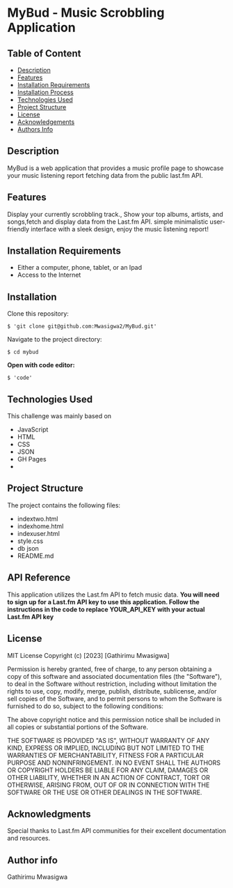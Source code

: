 # MyBud - Music Scrobbling Application

## Table of Content
- [Description](https://github.com/Mwasigwa2/MyBud#description)
- [Features ](https://github.com/Mwasigwa2/MyBud#features)
- [Installation Requirements](https://github.com/Mwasigwa2/MyBud#installation-requirements)
- [Installation Process](https://github.com/Mwasigwa2/CodeChallengeTwo#installation-process)
- [Technologies Used](https://github.com/Mwasigwa2/MyBud#technologies-used)
- [Project Structure](https://github.com/Mwasigwa2/MyBud#project-structure)
- [License](https://github.com/Mwasigwa2/MyBud#license)
- [Acknowledgements](https://github.com/Mwasigwa2/MyBud#acknowledgments)
- [Authors Info](https://github.com/Mwasigwa2/MyBud#author-info)

## Description
MyBud is a web application that provides a music profile page to showcase your music listening report fetching data from the public last.fm API. 

## Features
Display your currently scrobbling track., Show your top albums, artists, and songs,fetch and display data from the Last.fm API.
simple minimalistic user-friendly interface with a sleek design, enjoy the music listening report!

## Installation Requirements 
- Either a computer, phone, tablet, or an Ipad
- Access to the Internet

## Installation
Clone this repository: 
```
$ 'git clone git@github.com:Mwasigwa2/MyBud.git'
```
Navigate to the project directory: 
```
$ cd mybud
```
**Open with code editor:** 
```
$ 'code'
```

## Technologies Used
This challenge was mainly based on
- JavaScript
- HTML
- CSS
- JSON
- GH Pages
- 
## Project Structure
  The project contains the following files:
  - indextwo.html
  - indexhome.html
  - indexuser.html
  - style.css
  - db json
  - README.md

## API Reference
This application utilizes the Last.fm API to fetch music data. **You will need to sign up for a Last.fm API key to use this application. Follow the instructions in the code to replace YOUR_API_KEY with your actual Last.fm API key**

## License
MIT License Copyright (c) [2023] [Gathirimu Mwasigwa]

Permission is hereby granted, free of charge, to any person obtaining a copy of this software and associated documentation files (the "Software"), to deal in the Software without restriction, including without limitation the rights to use, copy, modify, merge, publish, distribute, sublicense, and/or sell copies of the Software, and to permit persons to whom the Software is furnished to do so, subject to the following conditions:

The above copyright notice and this permission notice shall be included in all copies or substantial portions of the Software.

THE SOFTWARE IS PROVIDED "AS IS", WITHOUT WARRANTY OF ANY KIND, EXPRESS OR IMPLIED, INCLUDING BUT NOT LIMITED TO THE WARRANTIES OF MERCHANTABILITY, FITNESS FOR A PARTICULAR PURPOSE AND NONINFRINGEMENT. IN NO EVENT SHALL THE AUTHORS OR COPYRIGHT HOLDERS BE LIABLE FOR ANY CLAIM, DAMAGES OR OTHER LIABILITY, WHETHER IN AN ACTION OF CONTRACT, TORT OR OTHERWISE, ARISING FROM, OUT OF OR IN CONNECTION WITH THE SOFTWARE OR THE USE OR OTHER DEALINGS IN THE SOFTWARE.

## Acknowledgments

Special thanks to Last.fm API communities for their excellent documentation and resources.

## Author info
Gathirimu Mwasigwa
